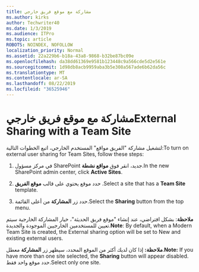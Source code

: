 ```yaml
---
title: مشاركة مع موقع فريق خارجي
ms.author: kirks
author: Techwriter40
ms.date: 1/3/2019
ms.audience: ITPro
ms.topic: article
ROBOTS: NOINDEX, NOFOLLOW
localization_priority: Normal
ms.assetid: 22a229b6-b18a-43a8-9868-b32be87bc09e
ms.openlocfilehash: da38dd61369e9581b123448c9a566cde5d2e561e
ms.sourcegitcommit: 1d98db8acb9959aba3b5e308a567ade6b62da56c
ms.translationtype: MT
ms.contentlocale: ar-SA
ms.lasthandoff: 08/22/2019
ms.locfileid: "36525946"
---
```

# <a name="external-sharing-with-a-team-site"></a><span data-ttu-id="e98a6-102">مشاركة مع موقع فريق خارجي</span><span class="sxs-lookup"><span data-stu-id="e98a6-102">External Sharing with a Team Site</span></span>

<span data-ttu-id="e98a6-103">لتشغيل مشاركة "الفريق مواقع" المستخدم الخارجي، اتبع الخطوات التالية:</span><span class="sxs-lookup"><span data-stu-id="e98a6-103">To turn on external user sharing for Team Sites, follow these steps:</span></span> 
  
1. <span data-ttu-id="e98a6-104">في مركز مسؤول SharePoint جديد، انقر فوق **مواقع نشطة**.</span><span class="sxs-lookup"><span data-stu-id="e98a6-104">In the new SharePoint admin center, click **Active Sites**.</span></span>
  
2. <span data-ttu-id="e98a6-105">حدد موقع يحتوي على قالب **موقع الفريق** .</span><span class="sxs-lookup"><span data-stu-id="e98a6-105">Select a site that has a **Team Site** template.</span></span> 
  
3. <span data-ttu-id="e98a6-106">حدد زر **المشاركة** من أعلى القائمة.</span><span class="sxs-lookup"><span data-stu-id="e98a6-106">Select the **Sharing** button from the top menu.</span></span> 
  
 <span data-ttu-id="e98a6-107">**ملاحظة**: بشكل افتراضي، عند إنشاء "موقع فريق الحديثة"، خيار المشاركة الخارجية سيتم تعيين للمستخدمين الخارجيين الموجودة والجديدة.</span><span class="sxs-lookup"><span data-stu-id="e98a6-107">**Note**: By default, when a Modern Team Site is created, the External sharing option will be set to New and existing external users.</span></span> 
  
 <span data-ttu-id="e98a6-108">**ملاحظة:** إذا كان لديك أكثر من الموقع المحدد، سيظهر زر **المشاركة** معطل.</span><span class="sxs-lookup"><span data-stu-id="e98a6-108">**Note:** If you have more than one site selected, the **Sharing** button will appear disabled.</span></span> <span data-ttu-id="e98a6-109">حدد موقع واحد فقط.</span><span class="sxs-lookup"><span data-stu-id="e98a6-109">Select only one site.</span></span> 
  


